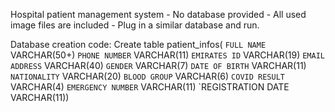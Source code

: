 Hospital patient management system
    - No database provided
    - All used image files are included
    - Plug in a similar database and run.

Database creation code:
    Create table patient_infos(
        `FULL NAME` VARCHAR(50+)
        `PHONE NUMBER` VARCHAR(11)
        `EMIRATES ID` VARCHAR(19)
        `EMAIL ADDRESS`  VARCHAR(40)
        `GENDER` VARCHAR(7)
        `DATE OF BIRTH` VARCHAR(11)
        `NATIONALITY` VARCHAR(20)
        `BLOOD GROUP` VARCHAR(6)
        `COVID RESULT` VARCHAR(4)
        `EMERGENCY NUMBER` VARCHAR(11)
        `REGISTRATION DATE VARCHAR(11))
